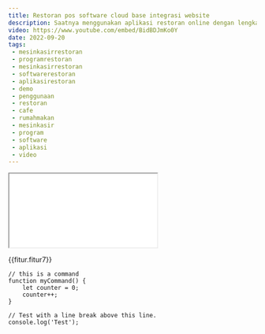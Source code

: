 ```yaml
---
title: Restoran pos software cloud base integrasi website
description: Saatnya menggunakan aplikasi restoran online dengan lengkap fitur dan website restoran cafe rumah makan.
video: https://www.youtube.com/embed/BidBDJmKo0Y
date: 2022-09-20
tags:
 - mesinkasirrestoran
 - programrestoran
 - mesinkasirrestoran
 - softwarerestoran
 - aplikasirestoran
 - demo
 - penggunaan
 - restoran
 - cafe
 - rumahmakan
 - mesinkasir
 - program
 - software
 - aplikasi
 - video
---
```


<div class="video">
<iframe src="{{video}}" title="{{title}}"></iframe>
</div>

{{fitur.fitur7}}

```text/2-3
// this is a command
function myCommand() {
	let counter = 0;
	counter++;
}

// Test with a line break above this line.
console.log('Test');
```
